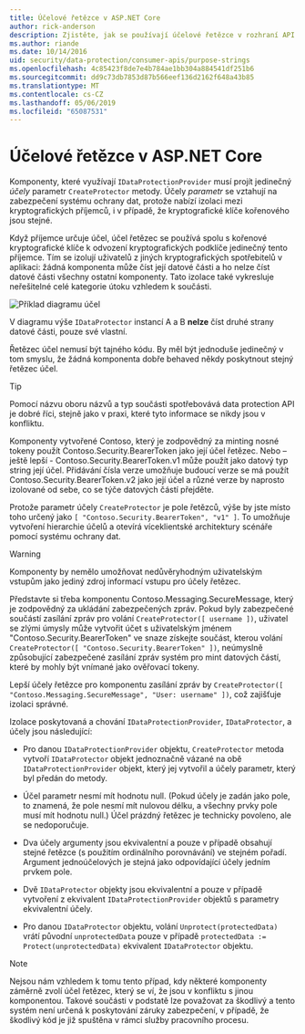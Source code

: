 ```yaml
---
title: Účelové řetězce v ASP.NET Core
author: rick-anderson
description: Zjistěte, jak se používají účelové řetězce v rozhraní API ASP.NET Core Data Protection.
ms.author: riande
ms.date: 10/14/2016
uid: security/data-protection/consumer-apis/purpose-strings
ms.openlocfilehash: 4c85423f8de7e4b784ae1bb304a884541df251b6
ms.sourcegitcommit: dd9c73db7853d87b566eef136d2162f648a43b85
ms.translationtype: MT
ms.contentlocale: cs-CZ
ms.lasthandoff: 05/06/2019
ms.locfileid: "65087531"
---
```

# <a name="purpose-strings-in-aspnet-core"></a>Účelové řetězce v ASP.NET Core

<a name="data-protection-consumer-apis-purposes"></a>

Komponenty, které využívají `IDataProtectionProvider` musí projít jedinečný *účely* parametr `CreateProtector` metody. Účely *parametr* se vztahují na zabezpečení systému ochrany dat, protože nabízí izolaci mezi kryptografických příjemců, i v případě, že kryptografické klíče kořenového jsou stejné.

Když příjemce určuje účel, účel řetězec se používá spolu s kořenové kryptografické klíče k odvození kryptografických podklíče jedinečný tento příjemce. Tím se izolují uživatelů z jiných kryptografických spotřebitelů v aplikaci: žádná komponenta může číst její datové části a ho nelze číst datové části všechny ostatní komponenty. Tato izolace také vykresluje neřešitelné celé kategorie útoku vzhledem k součásti.

![Příklad diagramu účel](purpose-strings/_static/purposes.png)

V diagramu výše `IDataProtector` instancí A a B **nelze** číst druhé strany datové části, pouze své vlastní.

Řetězec účel nemusí být tajného kódu. By měl být jednoduše jedinečný v tom smyslu, že žádná komponenta dobře behaved někdy poskytnout stejný řetězec účel.

>[!TIP]
> Pomocí názvu oboru názvů a typ součásti spotřebovává data protection API je dobré říci, stejně jako v praxi, které tyto informace se nikdy jsou v konfliktu.
>
>Komponenty vytvořené Contoso, který je zodpovědný za minting nosné tokeny použít Contoso.Security.BearerToken jako její účel řetězec. Nebo – ještě lepší - Contoso.Security.BearerToken.v1 může použít jako datový typ string její účel. Přidávání čísla verze umožňuje budoucí verze se má použít Contoso.Security.BearerToken.v2 jako její účel a různé verze by naprosto izolované od sebe, co se týče datových částí přejděte.

Protože parametr účely `CreateProtector` je pole řetězců, výše by jste místo toho určený jako `[ "Contoso.Security.BearerToken", "v1" ]`. To umožňuje vytvoření hierarchie účelů a otevírá víceklientské architektury scénáře pomocí systému ochrany dat.

<a name="data-protection-contoso-purpose"></a>

>[!WARNING]
> Komponenty by nemělo umožňovat nedůvěryhodným uživatelským vstupům jako jediný zdroj informací vstupu pro účely řetězec.
>
>Představte si třeba komponentu Contoso.Messaging.SecureMessage, který je zodpovědný za ukládání zabezpečených zpráv. Pokud byly zabezpečené součástí zasílání zpráv pro volání `CreateProtector([ username ])`, uživatel se zlými úmysly může vytvořit účet s uživatelským jménem "Contoso.Security.BearerToken" ve snaze získejte součást, kterou volání `CreateProtector([ "Contoso.Security.BearerToken" ])`, neúmyslně způsobující zabezpečené zasílání zpráv systém pro mint datových částí, které by mohly být vnímané jako ověřovací tokeny.
>
>Lepší účely řetězce pro komponentu zasílání zpráv by `CreateProtector([ "Contoso.Messaging.SecureMessage", "User: username" ])`, což zajišťuje izolaci správné.

Izolace poskytovaná a chování `IDataProtectionProvider`, `IDataProtector`, a účely jsou následující:

* Pro danou `IDataProtectionProvider` objektu, `CreateProtector` metoda vytvoří `IDataProtector` objekt jednoznačně vázané na obě `IDataProtectionProvider` objekt, který jej vytvořil a účely parametr, který byl předán do metody.

* Účel parametr nesmí mít hodnotu null. (Pokud účely je zadán jako pole, to znamená, že pole nesmí mít nulovou délku, a všechny prvky pole musí mít hodnotu null.) Účel prázdný řetězec je technicky povoleno, ale se nedoporučuje.

* Dva účely argumenty jsou ekvivalentní a pouze v případě obsahují stejné řetězce (s použitím ordinálního porovnávání) ve stejném pořadí. Argument jednoúčelových je stejná jako odpovídající účely jedním prvkem pole.

* Dvě `IDataProtector` objekty jsou ekvivalentní a pouze v případě vytvoření z ekvivalent `IDataProtectionProvider` objektů s parametry ekvivalentní účely.

* Pro danou `IDataProtector` objektu, volání `Unprotect(protectedData)` vrátí původní `unprotectedData` pouze v případě `protectedData := Protect(unprotectedData)` ekvivalent `IDataProtector` objektu.

> [!NOTE]
> Nejsou nám vzhledem k tomu tento případ, kdy některé komponenty záměrně zvolí účel řetězec, který se ví, že jsou v konfliktu s jinou komponentou. Takové součásti v podstatě lze považovat za škodlivý a tento systém není určená k poskytování záruky zabezpečení, v případě, že škodlivý kód je již spuštěna v rámci služby pracovního procesu.
